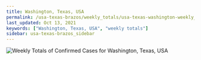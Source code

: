 ```yaml
---
title: Washington, Texas, USA
permalink: /usa-texas-brazos/weekly_totals/usa-texas-washington-weekly_totals.html
last_updated: Oct 13, 2021
keywords: ["Washington, Texas, USA", "weekly totals"]
sidebar: usa-texas-brazos_sidebar
---
```


![Weekly Totals of Confirmed Cases for Washington, Texas, USA](/covid_tracker/images/graphs/usa-texas-washington-weekly_totals_graph.png)
